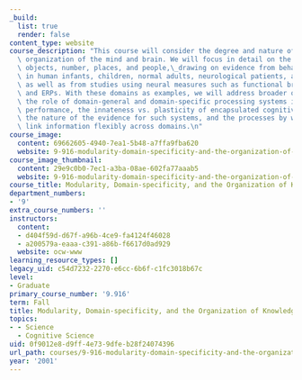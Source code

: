 ```yaml
---
_build:
  list: true
  render: false
content_type: website
course_description: "This course will consider the degree and nature of the modular\
  \ organization of the mind and brain. We will focus in detail on the domains of\
  \ objects, number, places, and people,\_drawing on evidence from behavioral studies\
  \ in human infants, children, normal adults, neurological patients, and animals,\
  \ as well as from studies using neural measures such as functional brain imaging\
  \ and ERPs. With these domains as examples, we will address broader questions about\
  \ the role of domain-general and domain-specific processing systems in mature human\
  \ performance, the innateness vs. plasticity of encapsulated cognitive systems,\
  \ the nature of the evidence for such systems, and the processes by which people\
  \ link information flexibly across domains.\n"
course_image:
  content: 69662605-4940-7ea1-5b48-a7ffa9fba620
  website: 9-916-modularity-domain-specificity-and-the-organization-of-knowledge-fall-2001
course_image_thumbnail:
  content: 29e9c0b0-7ec1-a3ba-08ae-602fa77aaab5
  website: 9-916-modularity-domain-specificity-and-the-organization-of-knowledge-fall-2001
course_title: Modularity, Domain-specificity, and the Organization of Knowledge
department_numbers:
- '9'
extra_course_numbers: ''
instructors:
  content:
  - d404f59d-d67f-a96b-4ce9-fa4124f46028
  - a200579a-eaaa-c391-a86b-f6617d0ad929
  website: ocw-www
learning_resource_types: []
legacy_uid: c54d7232-2270-e6cc-6b6f-c1fc3018b67c
level:
- Graduate
primary_course_number: '9.916'
term: Fall
title: Modularity, Domain-specificity, and the Organization of Knowledge
topics:
- - Science
  - Cognitive Science
uid: 0f9012e8-d9ff-4e73-9dfe-b28f24074396
url_path: courses/9-916-modularity-domain-specificity-and-the-organization-of-knowledge-fall-2001
year: '2001'
---
```

